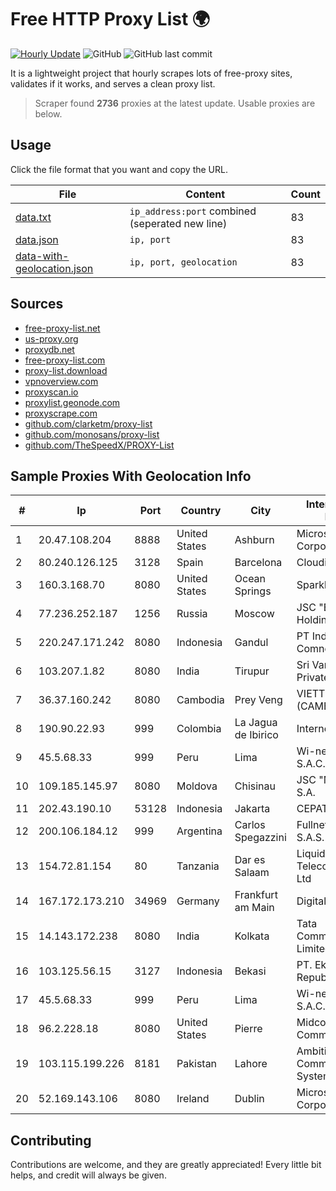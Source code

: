 
# Free HTTP Proxy List 🌍

[![Hourly Update](https://github.com/mertguvencli/http-proxy-list/actions/workflows/main.yml/badge.svg?branch=main)](https://github.com/mertguvencli/http-proxy-list/actions/workflows/main.yml)
![GitHub](https://img.shields.io/github/license/mertguvencli/http-proxy-list)
![GitHub last commit](https://img.shields.io/github/last-commit/mertguvencli/http-proxy-list)

It is a lightweight project that hourly scrapes lots of free-proxy sites, validates if it works, and serves a clean proxy list.


> Scraper found **2736** proxies at the latest update. Usable proxies are below.

## Usage

Click the file format that you want and copy the URL.


|File|Content|Count|
|----|-------|-----|
|[data.txt](https://raw.githubusercontent.com/mertguvencli/http-proxy-list/main/proxy-list/data.txt)|`ip_address:port` combined (seperated new line)|83|
|[data.json](https://raw.githubusercontent.com/mertguvencli/http-proxy-list/main/proxy-list/data.json)|`ip, port`|83|
|[data-with-geolocation.json](https://raw.githubusercontent.com/mertguvencli/http-proxy-list/main/proxy-list/data-with-geolocation.json)|`ip, port, geolocation`|83|

## Sources

* [free-proxy-list.net](https://free-proxy-list.net)
* [us-proxy.org](https://www.us-proxy.org)
* [proxydb.net](http://proxydb.net)
* [free-proxy-list.com](https://free-proxy-list.com/?page=&port=&type%5B%5D=http&type%5B%5D=https&up_time=0&search=Search)
* [proxy-list.download](https://www.proxy-list.download/HTTP)
* [vpnoverview.com](https://vpnoverview.com/privacy/anonymous-browsing/free-proxy-servers)
* [proxyscan.io](https://www.proxyscan.io)
* [proxylist.geonode.com](https://proxylist.geonode.com/api/proxy-list?limit=300&page=1&sort_by=lastChecked&sort_type=desc&protocols=http,https)
* [proxyscrape.com](https://api.proxyscrape.com/v2/?request=displayproxies&protocol=http&timeout=10000&country=all&ssl=all&anonymity=all)
* [github.com/clarketm/proxy-list](https://raw.githubusercontent.com/clarketm/proxy-list/master/proxy-list-raw.txt)
* [github.com/monosans/proxy-list](https://raw.githubusercontent.com/monosans/proxy-list/main/proxies/http.txt)
* [github.com/TheSpeedX/PROXY-List](https://raw.githubusercontent.com/TheSpeedX/PROXY-List/master/http.txt)


## Sample Proxies With Geolocation Info

|#|Ip|Port|Country|City|Internet Service Provider|
|-|--|----|-------|----|-------------------------|
|1|20.47.108.204|8888|United States|Ashburn|Microsoft Corporation|
|2|80.240.126.125|3128|Spain|Barcelona|Cloudi Nextgen SL|
|3|160.3.168.70|8080|United States|Ocean Springs|Sparklight|
|4|77.236.252.187|1256|Russia|Moscow|JSC "ER-Telecom Holding"|
|5|220.247.171.242|8080|Indonesia|Gandul|PT Indonesia Comnets Plus|
|6|103.207.1.82|8080|India|Tirupur|Sri Vari Network Private Limited|
|7|36.37.160.242|8080|Cambodia|Prey Veng|VIETTEL (CAMBODIA) PTE.|
|8|190.90.22.93|999|Colombia|La Jagua de Ibirico|Internexa S.a. E.S.P|
|9|45.5.68.33|999|Peru|Lima|Wi-net Telecom S.A.C.|
|10|109.185.145.97|8080|Moldova|Chisinau|JSC "Moldtelecom" S.A.|
|11|202.43.190.10|53128|Indonesia|Jakarta|CEPATNET|
|12|200.106.184.12|999|Argentina|Carlos Spegazzini|Fullnet Solutions S.A.S.|
|13|154.72.81.154|80|Tanzania|Dar es Salaam|Liquid Telecommunications Ltd|
|14|167.172.173.210|34969|Germany|Frankfurt am Main|DigitalOcean, LLC|
|15|14.143.172.238|8080|India|Kolkata|Tata Communications Limited|
|16|103.125.56.15|3127|Indonesia|Bekasi|PT. Eka Mas Republik|
|17|45.5.68.33|999|Peru|Lima|Wi-net Telecom S.A.C.|
|18|96.2.228.18|8080|United States|Pierre|Midcontinent Communications|
|19|103.115.199.226|8181|Pakistan|Lahore|Ambitions Communication System|
|20|52.169.143.106|8080|Ireland|Dublin|Microsoft Corporation|



## Contributing

Contributions are welcome, and they are greatly appreciated! Every
little bit helps, and credit will always be given.

